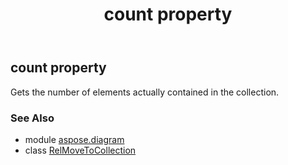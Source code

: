 ﻿---
title: count property
second_title: Aspose.Diagram for Python via .NET API References
description: 
type: docs
weight: 50
url: /python-net/aspose.diagram/relmovetocollection/count/
is_root: false
---

## count property


Gets the number of elements actually contained in the collection.

### See Also
* module [aspose.diagram](../../)
* class [RelMoveToCollection](/diagram/python-net/aspose.diagram/relmovetocollection)

